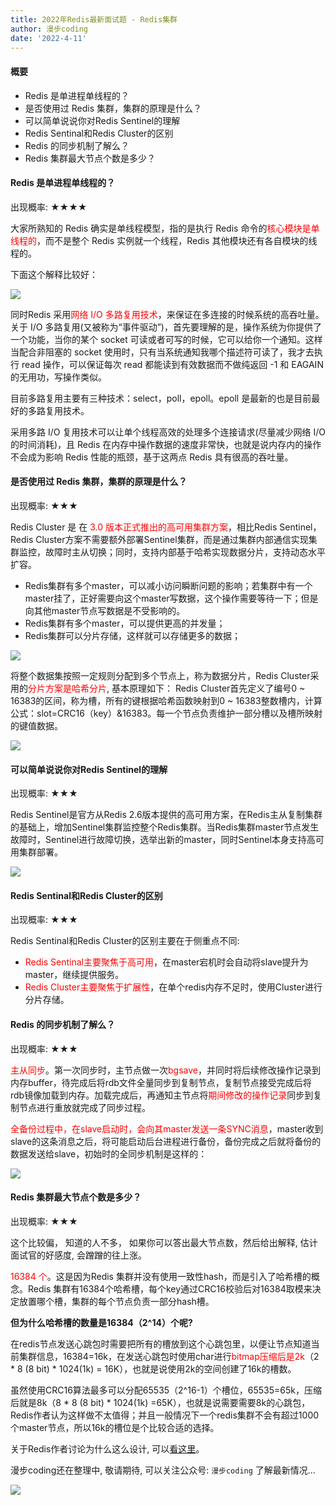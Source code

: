 ```yaml
---
title: 2022年Redis最新面试题 - Redis集群
author: 漫步coding
date: '2022-4-11'
---
```



#### 概要

- Redis 是单进程单线程的？
- 是否使用过 Redis 集群，集群的原理是什么？
- 可以简单说说你对Redis Sentinel的理解
- Redis Sentinal和Redis Cluster的区别
- Redis 的同步机制了解么？
- Redis 集群最大节点个数是多少？


#### Redis 是单进程单线程的？

出现概率: ★★★★

大家所熟知的 Redis 确实是单线程模型，指的是执行 Redis 命令的<font color=#FF000 >核心模块是单线程的</font>，而不是整个 Redis 实例就一个线程，Redis 其他模块还有各自模块的线程的。

下面这个解释比较好：

![](https://images.xiaozhuanlan.com/uploads/photo/2022/8b5326a5-2082-4b6e-ac52-102c96cf18e1.png)

同时Redis 采用<font color=#FF000 >网络 I/O 多路复用技术</font>，来保证在多连接的时候系统的高吞吐量。关于 I/O 多路复用(又被称为“事件驱动”)，首先要理解的是，操作系统为你提供了一个功能，当你的某个 socket 可读或者可写的时候，它可以给你一个通知。这样当配合非阻塞的 socket 使用时，只有当系统通知我哪个描述符可读了，我才去执行 read 操作，可以保证每次 read 都能读到有效数据而不做纯返回 -1 和 EAGAIN 的无用功，写操作类似。

目前多路复用主要有三种技术：select，poll，epoll。epoll 是最新的也是目前最好的多路复用技术。

采用多路 I/O 复用技术可以让单个线程高效的处理多个连接请求(尽量减少网络 I/O 的时间消耗)，且 Redis 在内存中操作数据的速度非常快，也就是说内存内的操作不会成为影响 Redis 性能的瓶颈，基于这两点 Redis 具有很高的吞吐量。


#### 是否使用过 Redis 集群，集群的原理是什么？

出现概率: ★★★


Redis Cluster 是 在 <font color=#FF000 >3.0 版本正式推出的高可用集群方案</font>，相比Redis Sentinel，Redis Cluster方案不需要额外部署Sentinel集群，而是通过集群内部通信实现集群监控，故障时主从切换；同时，支持内部基于哈希实现数据分片，支持动态水平扩容。

- Redis集群有多个master，可以减小访问瞬断问题的影响；若集群中有一个master挂了，正好需要向这个master写数据，这个操作需要等待一下；但是向其他master节点写数据是不受影响的。
- Redis集群有多个master，可以提供更高的并发量；
- Redis集群可以分片存储，这样就可以存储更多的数据；

![](https://images.xiaozhuanlan.com/uploads/photo/2022/931716e2-c836-4794-ba94-b5f4581101ce.png)

将整个数据集按照一定规则分配到多个节点上，称为数据分片，Redis Cluster采用的<font color=#FF000 >分片方案是哈希分片</font>, 基本原理如下： Redis Cluster首先定义了编号0 ~ 16383的区间，称为槽，所有的键根据哈希函数映射到0 ~ 16383整数槽内，计算公式：slot=CRC16（key）&16383。每一个节点负责维护一部分槽以及槽所映射的键值数据。

![](https://images.xiaozhuanlan.com/uploads/photo/2022/e0ad2ef5-abb1-4552-b5f1-ce24ecfc29d3.png)




#### 可以简单说说你对Redis Sentinel的理解

出现概率: ★★★

Redis Sentinel是官方从Redis 2.6版本提供的高可用方案，在Redis主从复制集群的基础上，增加Sentinel集群监控整个Redis集群。当Redis集群master节点发生故障时，Sentinel进行故障切换，选举出新的master，同时Sentinel本身支持高可用集群部署。

![](https://images.xiaozhuanlan.com/uploads/photo/2022/5fe058e5-245a-45cc-bbd4-ad4bfb1e0e52.png)

#### Redis Sentinal和Redis Cluster的区别

出现概率: ★★★

Redis Sentinal和Redis Cluster的区别主要在于侧重点不同:

- <font color=#FF000 >Redis Sentinal主要聚焦于高可用</font>，在master宕机时会自动将slave提升为master，继续提供服务。
- <font color=#FF000 >Redis Cluster主要聚焦于扩展性</font>，在单个redis内存不足时，使用Cluster进行分片存储。


#### Redis 的同步机制了解么？

出现概率: ★★★

<font color=#FF000 >主从同步</font>。第一次同步时，主节点做一次<font color=#FF000 >bgsave</font>，并同时将后续修改操作记录到内存buffer，待完成后将rdb文件全量同步到复制节点，复制节点接受完成后将rdb镜像加载到内存。加载完成后，再通知主节点将<font color=#FF000 >期间修改的操作记录</font>同步到复制节点进行重放就完成了同步过程。

<font color=#FF000 >全备份过程中，在slave启动时，会向其master发送一条SYNC消息</font>，master收到slave的这条消息之后，将可能启动后台进程进行备份，备份完成之后就将备份的数据发送给slave，初始时的全同步机制是这样的：

![](https://images.xiaozhuanlan.com/uploads/photo/2022/41856c14-f8ee-426b-99d8-f77ef21eb326.png)

#### Redis 集群最大节点个数是多少？

出现概率: ★★★

这个比较偏， 知道的人不多， 如果你可以答出最大节点数，然后给出解释, 估计面试官的好感度, 会蹭蹭的往上涨。

<font color=#FF000 >16384 个</font>。这是因为Redis 集群并没有使用一致性hash，而是引入了哈希槽的概念。Redis 集群有16384个哈希槽，每个key通过CRC16校验后对16384取模来决定放置哪个槽，集群的每个节点负责一部分hash槽。

**但为什么哈希槽的数量是16384（2^14）个呢?**

在redis节点发送心跳包时需要把所有的槽放到这个心跳包里，以便让节点知道当前集群信息，16384=16k，在发送心跳包时使用char进行<font color=#FF000 >bitmap压缩后是2k</font>（2 * 8 (8 bit) * 1024(1k) = 16K），也就是说使用2k的空间创建了16k的槽数。

虽然使用CRC16算法最多可以分配65535（2^16-1）个槽位，65535=65k，压缩后就是8k（8 * 8 (8 bit) * 1024(1k) =65K），也就是说需要需要8k的心跳包，Redis作者认为这样做不太值得；并且一般情况下一个redis集群不会有超过1000个master节点，所以16k的槽位是个比较合适的选择。

关于Redis作者讨论为什么这么设计, 可以[看这里](https://github.com/redis/redis/issues/2576)。

漫步coding还在整理中, 敬请期待, 可以关注公众号: `漫步coding` 了解最新情况...

![](https://images.xiaozhuanlan.com/uploads/photo/2022/5cb0c91e-fd83-4a04-8df6-65fb602b3834.png)
